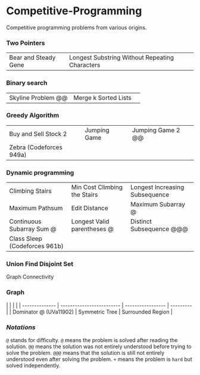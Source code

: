 # Competitive-Programming
Competitive programming problems from various origins.

### Two Pointers
| | | |
| -------------- | ------------------------- | ----------------- |
| Bear and Steady Gene | Longest Substring Without Repeating Characters |

### Binary search
| | | |
| -------------- | ------------------------- | ----------------- |
| Skyline Problem @@ | Merge k Sorted Lists |

### Greedy Algorithm
| | | |
| -------------- | ------------------------- | ----------------- |
| Buy and Sell Stock 2 | Jumping Game | Jumping Game 2 @@ |
| Zebra (Codeforces 949a) |

### Dynamic programming
| | | |
| -------------- | ------------------------- | ----------------- |
| Climbing Stairs | Min Cost Climbing the Stairs | Longest Increasing Subsequence | 
| Maximum Pathsum | Edit Distance | Maximum Subarray @ |
| Continuous Subarray Sum @ | Longest Valid parentheses @ | Distinct Subsequence @@@ |
| Class Sleep (Codeforces 961b) |

### Union Find Disjoint Set
Graph Connectivity

### Graph
|  |  |  |
| -------------- | ------------------------- | ----------------- | --------- |
| Dominator @ (UVa11902) | Symmetric Tree | Surrounded Region |


### *Notations*
`@` stands for difficulty. `@` means the problem is solved after reading the solution. `@@` means the solution was not entirely understood before trying to solve the problem. `@@@` means that the solution is still not entirely understood even after solving the problem.
`+` means the problem is `hard` but solved independently.
